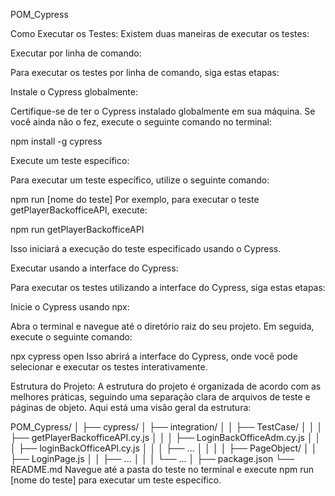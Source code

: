 POM_Cypress

Como Executar os Testes:
Existem duas maneiras de executar os testes:

Executar por linha de comando:

Para executar os testes por linha de comando, siga estas etapas:

Instale o Cypress globalmente:

Certifique-se de ter o Cypress instalado globalmente em sua máquina. Se você ainda não o fez, execute o seguinte comando no terminal:

npm install -g cypress

Execute um teste específico:

Para executar um teste específico, utilize o seguinte comando:

npm run [nome do teste]
Por exemplo, para executar o teste getPlayerBackofficeAPI, execute:

npm run getPlayerBackofficeAPI

Isso iniciará a execução do teste especificado usando o Cypress.

Executar usando a interface do Cypress:

Para executar os testes utilizando a interface do Cypress, siga estas etapas:

Inicie o Cypress usando npx:

Abra o terminal e navegue até o diretório raiz do seu projeto. Em seguida, execute o seguinte comando:

npx cypress open
Isso abrirá a interface do Cypress, onde você pode selecionar e executar os testes interativamente.

Estrutura do Projeto:
A estrutura do projeto é organizada de acordo com as melhores práticas, seguindo uma separação clara de arquivos de teste e páginas de objeto. Aqui está uma visão geral da estrutura:

POM_Cypress/
│
├── cypress/
│   ├── integration/
│   │   ├── TestCase/
│   │   │   ├── getPlayerBackofficeAPI.cy.js
│   │   │   ├── LoginBackOfficeAdm.cy.js
│   │   │   ├── loginBackOfficeAPI.cy.js
│   │   │   ├── ...
│   │   │
│   ├── PageObject/
│   │   ├── LoginPage.js
│   │   ├── ...
│   │
│   └── ...
│
├── package.json
└── README.md
Navegue até a pasta do teste no terminal e execute npm run [nome do teste] para executar um teste específico.